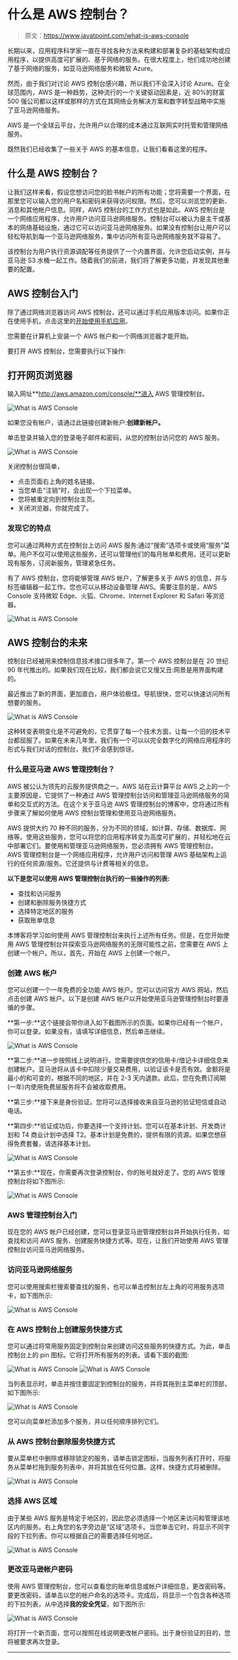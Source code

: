 # 什么是 AWS 控制台？

> 原文：<https://www.javatpoint.com/what-is-aws-console>

长期以来，应用程序科学家一直在寻找各种方法来构建和部署复杂的基础架构或应用程序，以提供高度可扩展的、基于网络的服务。在很大程度上，他们成功地创建了基于网络的服务，如亚马逊网络服务和微软 Azure。

然而，由于我们对讨论 AWS 控制台感兴趣，所以我们不会深入讨论 Azure。在全球范围内，AWS 是一种趋势，这种流行的一个关键驱动因素是，近 80%的财富 500 强公司都以这样或那样的方式在其网络业务解决方案和数字转型战略中实施了亚马逊网络服务。

AWS 是一个全球云平台，允许用户以合理的成本通过互联网实时托管和管理网络服务。

既然我们已经收集了一些关于 AWS 的基本信息，让我们看看这里的程序。

## 什么是 AWS 控制台？

让我们这样来看，假设您想访问您的脸书帐户的所有功能；您将需要一个界面，在那里您可以输入您的用户名和密码来获得访问权限。然后，您可以浏览您的更新、消息和其他帐户信息。同样，AWS 控制台的工作方式也是如此。AWS 控制台是一个网络应用程序，允许用户访问亚马逊网络服务。控制台可以被认为是主干或基本的网络基础设施，通过它可以访问亚马逊网络服务。如果没有控制台让用户可以轻松导航到每一个亚马逊网络服务，集中访问所有亚马逊网络服务就不容易了。

该控制台为用户执行资源调配等任务提供了一个内置界面，允许您启动实例，并与亚马逊 S3 水桶一起工作。随着我们的前进，我们将了解更多功能，并发现其他重要的配置。

## AWS 控制台入门

除了通过网络浏览器访问 AWS 控制台，还可以通过手机应用版本访问。如果你正在使用手机，点击这里的[开始使用手机应用](https://aws.amazon.com/console/mobile/)。

您需要在计算机上安装一个 AWS 帐户和一个网络浏览器才能开始。

要打开 AWS 控制台，您需要执行以下操作:

## 打开网页浏览器

输入网址**http://aws.amazon.com/console/**进入 AWS 管理控制台。

![What is AWS Console](img/0b8fb5175e604dc7609e83edd53769d4.png)

如果您没有帐户，请通过此链接创建新帐户:**创建新帐户。**

单击登录并输入您的登录电子邮件和密码，从您的控制台访问您的 AWS 服务。

![What is AWS Console](img/9fc445e7e01644a32ff1fb69ac0a40ae.png)

关闭控制台很简单，

*   点击页面右上角的姓名链接。
*   当您单击“注销”时，会出现一个下拉菜单。
*   您将被重定向到控制台主页。
*   关闭浏览器，你就完成了。

### 发现它的特点

您可以通过两种方式在控制台上访问 AWS 服务:通过“搜索”选项卡或使用“服务”菜单。用户不仅可以使用这些服务，还可以管理他们的每月账单和费用。还可以更新现有服务，订阅新服务，管理紧急任务。

有了 AWS 控制台，您将能够管理 AWS 帐户，了解更多关于 AWS 的信息，并与标签编辑器一起工作。您也可以从移动设备管理 AWS。需要注意的是，AWS Console 支持微软 Edge、火狐、Chrome、Internet Explorer 和 Safari 等浏览器。

![What is AWS Console](img/4162c55b8ef0a068ad041e130255d9f9.png)

## AWS 控制台的未来

控制台已经被用来控制信息技术接口很多年了。第一个 AWS 控制台是在 20 世纪 90 年代推出的。如果我们现在比较，我们都会说它又慢又丑:网景是用界面构建的。

最近推出了新的界面，更加直白，用户体验极佳。导航很快，您可以快速访问所有想要的服务。

![What is AWS Console](img/3ec12da4d7ae50a031cd054a55d6e141.png)

这种转变表明变化是不可避免的，它贯穿了每一个技术方面，让每一个旧的技术平台都屈服了。如果在未来几年里，我们有一个可以以完全数字化的网络应用程序的形式与我们对话的控制台，我们不会感到惊讶。

### 什么是亚马逊 AWS 管理控制台？

AWS 被公认为领先的云服务提供商之一。AWS 站在云计算平台 AWS 之上的一个主要原因是，它提供了一种通过 AWS 管理控制台访问和管理亚马逊网络服务的简单和交互式的方法。在这个关于亚马逊 AWS 管理控制台的博客中，您将通过所有步骤来了解如何使用 AWS 控制台管理和使用亚马逊网络服务。

AWS 提供大约 70 种不同的服务，分为不同的领域，如计算、存储、数据库、网络等。使用这些服务，您可以将您的应用程序转变为高度可扩展的，并轻松地在云中部署它们。要使用和管理亚马逊网络服务，您必须拥有 AWS 管理控制台。AWS 管理控制台是一个网络应用程序，允许用户访问和管理 AWS 基础架构上运行的任何资源/服务。它还提供与计费等相关的信息。

**以下是您可以使用 AWS 管理控制台执行的一些操作的列表:**

*   查找和访问服务
*   创建和删除服务快捷方式
*   选择特定地区的服务
*   获取账单信息

本博客将学习如何使用 AWS 管理控制台来执行上述所有任务。但是，在您开始使用 AWS 管理控制台并探索亚马逊网络服务的无限可能性之前，您需要在 AWS 上创建一个帐户。所以，首先，开始在 AWS 上创建一个帐户。

### 创建 AWS 帐户

您可以创建一个一年免费的全功能 AWS 帐户。您可以访问官方 AWS 网站，然后点击创建 AWS 帐户。以下是创建 AWS 帐户以开始使用亚马逊管理控制台时要遵循的步骤。

**第一步:**这个链接会带你进入如下截图所示的页面。如果你已经有一个帐户，你可以登录。如果没有，请填写详细信息，然后单击继续。

![What is AWS Console](img/1bdce54b89315de4a5cfb52f66e76ea5.png)

**第二步:**进一步按照线上说明进行。您需要提供您的信用卡/借记卡详细信息来创建帐户。亚马逊将从该卡中扣除少量交易费用，以验证该卡是否有效。金额将是最小的和可变的，根据不同的地区，并在 2-3 天内退款。此后，您在免费订阅期(一年)内使用免费层服务将不会被收取费用。

**第三步:**接下来是身份验证。您将可以选择接收来自亚马逊的验证短信或自动电话。

**第四步:**验证成功后，你要选择一个支持计划。您可以在基本计划、开发商计划和 T4 商业计划中选择 T2。基本计划是免费的，提供有限的资源。如果您想获得免费套餐，请选择基本计划。

![What is AWS Console](img/b82cea6a9227bc13a233b1c108520104.png)

**第五步:**现在，你需要再次登录控制台，你的账号就好走了。您的 AWS 管理控制台将如下图所示:

![What is AWS Console](img/2e6056f3de9f9cc07a605ec96c2b6401.png)

### AWS 管理控制台入门

现在您的 AWS 帐户已经创建，您可以登录亚马逊管理控制台并开始执行任务，如查找和访问 AWS 服务、创建服务快捷方式等。现在，让我们开始使用 AWS 管理控制台访问亚马逊网络服务。

### 访问亚马逊网络服务

您可以使用搜索栏搜索要查找的服务，也可以单击控制台左上角的可用服务选项卡，如下图所示:

![What is AWS Console](img/e74ac1780c5e91f97ec3fa47b181ed9f.png)

### 在 AWS 控制台上创建服务快捷方式

您可以通过将常用服务固定到控制台来创建访问这些服务的快捷方式。为此，单击控制台上的 pin 图标。它将打开所有服务的列表。请看下面的截图:

![What is AWS Console](img/3687b4fe616a7de5851fce311903b5ae.png)
![What is AWS Console](img/e03e7dfee8b8df4cd0b70fbea9fc586f.png)

当列表显示时，单击并按住要固定到控制台的服务，并将其拖到主菜单栏的顶部，如下图所示:

![What is AWS Console](img/489c545be82f33fa97d8ff8e448ae28f.png)

您可以向菜单栏添加多个服务，并以任何顺序排列它们。

### 从 AWS 控制台删除服务快捷方式

要从菜单栏中删除或移除锁定的服务，请单击锁定图标，当服务列表打开时，将服务从菜单栏拖到服务列表中，并将其放在任何位置。这样，快捷方式将被删除。

![What is AWS Console](img/4586bbf6dd4b5b6b27e8124c57d12c3c.png)

### 选择 AWS 区域

由于某些 AWS 服务是特定于地区的，因此您必须选择一个地区来访问和管理该地区内的服务。右上角您的名字旁边是“区域”选项卡。当您单击它时，将显示不同字段的下拉列表。你可以根据自己的需要选择任何地区。

![What is AWS Console](img/e740b464c6205ff606c053bfd4d102e6.png)

### 更改亚马逊帐户密码

使用 AWS 管理控制台，您可以查看您的账单信息或帐户详细信息，更改密码等。要更改密码，请单击以您的帐户命名的选项卡。完成后，将显示一个包含各种选项的下拉列表，从中选择**我的安全凭证**，如下图所示:

![What is AWS Console](img/72352ad00fa927d9f6c557f77aebae27.png)

将打开一个新页面，您可以按照在线说明更改帐户密码。出于身份验证的目的，您将被要求再次登录。

* * *